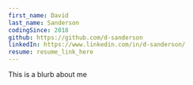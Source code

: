 ```yaml
---
first_name: David
last_name: Sanderson
codingSince: 2018
github: https://github.com/d-sanderson
linkedIn: https://www.linkedin.com/in/d-sanderson/
resume: resume_link_here
---
```


This is a blurb about me